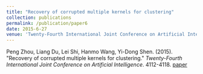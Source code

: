 ```yaml
---
title: "Recovery of corrupted multiple kernels for clustering"
collection: publications
permalink: /publication/paper6
date: 2015-6-27
venue: 'Twenty-Fourth International Joint Conference on Artificial Intelligence'
---
```

Peng Zhou, Liang Du, Lei Shi, Hanmo Wang, Yi-Dong Shen. (2015). &quot;Recovery of corrupted multiple kernels for clustering.&quot; <i>Twenty-Fourth International Joint Conference on Artificial Intelligence</i>. 4112-4118. [paper](http://Doctor-Nobody.github.io/papers/IJCAI2015-576.pdf)